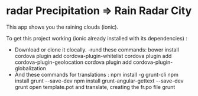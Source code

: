 # radar Precipitation => Rain Radar City
This app shows you the raining clouds (ionic).

To get this project working (ionic already installed with its dependencies) :
- Download or clone it clocally.
-rund these commands:
bower install
cordova plugin add cordova-plugin-whitelist
cordova plugin add cordova-plugin-geolocation
cordova plugin add cordova-plugin-globalization
- And these commands for translations :
npm install -g grunt-cli
npm install grunt --save-dev
npm install grunt-angular-gettext --save-dev
grunt
open template.pot and translate, creating the fr.po file
grunt
